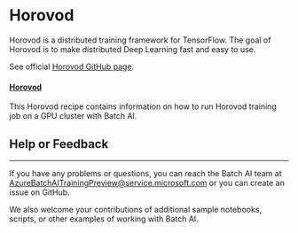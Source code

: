 # Horovod

Horovod is a distributed training framework for TensorFlow. The goal of Horovod is to make distributed Deep Learning
fast and easy to use.

See official [Horovod GitHub page](https://github.com/uber/horovod).

#### [Horovod](./Horovod)

This Horovod recipe contains information on how to run Horovod training job on a GPU cluster with Batch AI. 


## Help or Feedback
--------------------
If you have any problems or questions, you can reach the Batch AI team at [AzureBatchAITrainingPreview@service.microsoft.com](mailto:AzureBatchAITrainingPreview@service.microsoft.com) or you can create an issue on GitHub.

We also welcome your contributions of additional sample notebooks, scripts, or other examples of working with Batch AI.
